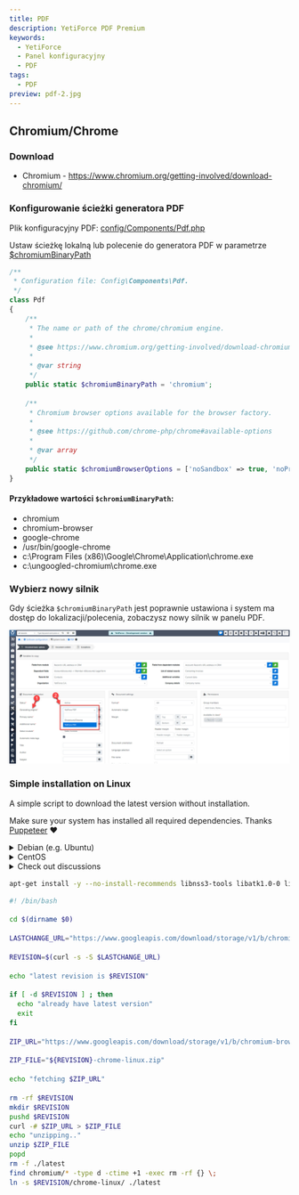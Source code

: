 ```yaml
---
title: PDF
description: YetiForce PDF Premium
keywords:
  - YetiForce
  - Panel konfiguracyjny
  - PDF
tags:
  - PDF
preview: pdf-2.jpg
---
```


## Chromium/Chrome

### Download

- Chromium - https://www.chromium.org/getting-involved/download-chromium/

### Konfigurowanie ścieżki generatora PDF

Plik konfiguracyjny PDF: [config/Components/Pdf.php](https://doc.yetiforce.com/code/classes/Config-Components-Pdf.html)

Ustaw ścieżkę lokalną lub polecenie do generatora PDF w parametrze [$chromiumBinaryPath](https://doc.yetiforce.com/code/classes/Config-Components-Pdf.html#property_chromiumBinaryPath)

```php
/**
 * Configuration file: Config\Components\Pdf.
 */
class Pdf
{
    /**
     * The name or path of the chrome/chromium engine.
     *
     * @see https://www.chromium.org/getting-involved/download-chromium
     *
     * @var string
     */
    public static $chromiumBinaryPath = 'chromium';

    /**
     * Chromium browser options available for the browser factory.
     *
     * @see https://github.com/chrome-php/chrome#available-options
     *
     * @var array
     */
    public static $chromiumBrowserOptions = ['noSandbox' => true, 'noProxyServer' => true];
}
```

#### Przykładowe wartości `$chromiumBinaryPath`:

- chromium
- chromium-browser
- google-chrome
- /usr/bin/google-chrome
- c:\Program Files (x86)\Google\Chrome\Application\chrome.exe
- c:\ungoogled-chromium\chrome.exe

### Wybierz nowy silnik

Gdy ścieżka `$chromiumBinaryPath` jest poprawnie ustawiona i system ma dostęp do lokalizacji/polecenia, zobaczysz nowy silnik w panelu PDF.

![pdf-2.jpg](pdf-2.jpg)

### Simple installation on Linux

A simple script to download the latest version without installation.

Make sure your system has installed all required dependencies. Thanks [Puppeteer](https://github.com/puppeteer/puppeteer/blob/main/docs/troubleshooting.md#chrome-headless-doesnt-launch-on-unix) ❤

<details>
<summary>Debian (e.g. Ubuntu)</summary>

```
ca-certificates
fonts-liberation
libappindicator3-1
libasound2
libatk-bridge2.0-0
libatk1.0-0
libc6
libcairo2
libcups2
libdbus-1-3
libexpat1
libfontconfig1
libgbm1
libgcc1
libglib2.0-0
libgtk-3-0
libnspr4
libnss3
libpango-1.0-0
libpangocairo-1.0-0
libstdc++6
libx11-6
libx11-xcb1
libxcb1
libxcomposite1
libxcursor1
libxdamage1
libxext6
libxfixes3
libxi6
libxrandr2
libxrender1
libxss1
libxtst6
lsb-release
wget
xdg-utils

Note: You might need to install ‘libgbm-dev’ and ‘libxshmfence-dev’ also. This is reported for Ubuntu 20.04.
```

</details>

<details>
<summary>CentOS</summary>

```
alsa-lib.x86_64
atk.x86_64
cups-libs.x86_64
gtk3.x86_64
ipa-gothic-fonts
libXcomposite.x86_64
libXcursor.x86_64
libXdamage.x86_64
libXext.x86_64
libXi.x86_64
libXrandr.x86_64
libXScrnSaver.x86_64
libXtst.x86_64
pango.x86_64
xorg-x11-fonts-100dpi
xorg-x11-fonts-75dpi
xorg-x11-fonts-cyrillic
xorg-x11-fonts-misc
xorg-x11-fonts-Type1
xorg-x11-utils
```

After installing dependencies you need to update nss library using this command

```
yum update nss -y
```

</details>

<details>
  <summary>Check out discussions</summary>

- [#290](https://github.com/puppeteer/puppeteer/issues/290) - Debian troubleshooting <br/>
- [#391](https://github.com/puppeteer/puppeteer/issues/391) - CentOS troubleshooting <br/>
- [#379](https://github.com/puppeteer/puppeteer/issues/379) - Alpine troubleshooting <br/>

</details>

```bash
apt-get install -y --no-install-recommends libnss3-tools libatk1.0-0 libatk-bridge2.0-0 libdrm-dev libxkbcommon-dev libxcomposite1 libxdamage1 libxfixes3 libxrandr2 libgbm-dev libasound2
```

```bash
#! /bin/bash

cd $(dirname $0)

LASTCHANGE_URL="https://www.googleapis.com/download/storage/v1/b/chromium-browser-snapshots/o/Linux_x64%2FLAST_CHANGE?alt=media"

REVISION=$(curl -s -S $LASTCHANGE_URL)

echo "latest revision is $REVISION"

if [ -d $REVISION ] ; then
  echo "already have latest version"
  exit
fi

ZIP_URL="https://www.googleapis.com/download/storage/v1/b/chromium-browser-snapshots/o/Linux_x64%2F$REVISION%2Fchrome-linux.zip?alt=media"

ZIP_FILE="${REVISION}-chrome-linux.zip"

echo "fetching $ZIP_URL"

rm -rf $REVISION
mkdir $REVISION
pushd $REVISION
curl -# $ZIP_URL > $ZIP_FILE
echo "unzipping.."
unzip $ZIP_FILE
popd
rm -f ./latest
find chromium/* -type d -ctime +1 -exec rm -rf {} \;
ln -s $REVISION/chrome-linux/ ./latest
```
